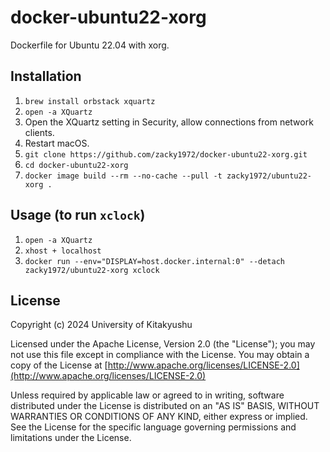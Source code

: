# docker-ubuntu22-xorg

Dockerfile for Ubuntu 22.04 with xorg.

## Installation

1. `brew install orbstack xquartz`
2. `open -a XQuartz`
3. Open the XQuartz setting in Security, allow connections from network clients.
4. Restart macOS.
7. `git clone https://github.com/zacky1972/docker-ubuntu22-xorg.git`
8. `cd docker-ubuntu22-xorg`
9. `docker image build --rm --no-cache --pull -t zacky1972/ubuntu22-xorg .`

## Usage (to run `xclock`)

1. `open -a XQuartz`
2. `xhost + localhost`
3. `docker run --env="DISPLAY=host.docker.internal:0" --detach zacky1972/ubuntu22-xorg xclock`

## License

Copyright (c) 2024 University of Kitakyushu

Licensed under the Apache License, Version 2.0 (the "License");
you may not use this file except in compliance with the License.
You may obtain a copy of the License at [http://www.apache.org/licenses/LICENSE-2.0](http://www.apache.org/licenses/LICENSE-2.0)

Unless required by applicable law or agreed to in writing, software
distributed under the License is distributed on an "AS IS" BASIS,
WITHOUT WARRANTIES OR CONDITIONS OF ANY KIND, either express or implied.
See the License for the specific language governing permissions and
limitations under the License.
